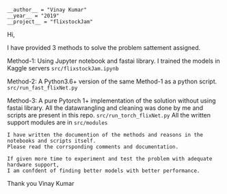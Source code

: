 ```
__author__ = "Vinay Kumar"
__year__ = "2019"
__project__ = "flixstockJam"
```

Hi,

I have provided 3 methods to solve the problem sattement assigned.

Method-1: Using Jupyter notebook and fastai library. I trained the models in Kaggle servers
`src/flixstockJam.ipynb`

Method-2: A Python3.6+ version of the same Method-1 as a python script.
`src/run_fast_flixNet.py`

Method-3: A pure Pytorch 1+ implementation of the solution without using fastai library.
All the datawrangling and cleaning was done by me and scripts are present in this repo.
`src/run_torch_flixNet.py`
All the written support modules are in `src/modules`

```
I have written the documention of the methods and reasons in the notebooks and scripts itself.
Please read the corrsponding comments and documentation.

If given more time to experiment and test the problem with adequate hardware support,
I am confdent of finding better models with better performance.
```

Thank you
Vinay Kumar